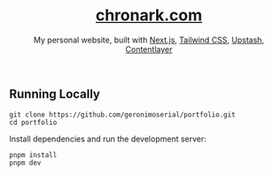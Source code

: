<div align="center">
    <a href="https://geroserial.com"><h1 align="center">chronark.com</h1></a>

My personal website, built with [Next.js](https://nextjs.org/), [Tailwind CSS](https://tailwindcss.com/), [Upstash](https://upstash.com?ref=chronark.com), [Contentlayer](https://www.contentlayer.dev/) 
</div>

<br/>




## Running Locally


```sh-session
git clone https://github.com/geronimoserial/portfolio.git
cd portfolio
```


Install dependencies and run the development server:
```sh-session
pnpm install
pnpm dev
```
